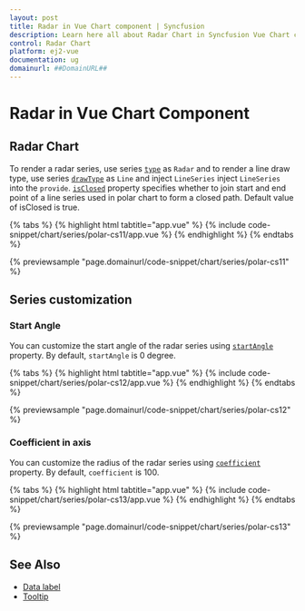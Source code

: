 ```yaml
---
layout: post
title: Radar in Vue Chart component | Syncfusion
description: Learn here all about Radar Chart in Syncfusion Vue Chart component of Syncfusion Essential JS 2 and more.
control: Radar Chart
platform: ej2-vue
documentation: ug
domainurl: ##DomainURL##
---
```


# Radar in Vue Chart Component

## Radar Chart

To render a radar series, use series [`type`](https://ej2.syncfusion.com/vue/documentation/api/chart/seriesModel/#drawtype) as `Radar` and to render a line draw type, use series [`drawType`](https://ej2.syncfusion.com/vue/documentation/api/chart/seriesModel/#drawtype) as `Line` and inject
`LineSeries` inject `LineSeries`  into the `provide`. [`isClosed`](https://ej2.syncfusion.com/vue/documentation/api/chart/seriesModel/#isclosed) property specifies whether to join start and end point of a line series used in polar chart to form a closed path. Default value of isClosed is true.

{% tabs %}
{% highlight html tabtitle="app.vue" %}
{% include code-snippet/chart/series/polar-cs11/app.vue %}
{% endhighlight %}
{% endtabs %}
        
{% previewsample "page.domainurl/code-snippet/chart/series/polar-cs11" %}

## Series customization

### Start Angle

You can customize the start angle of the radar series using [`startAngle`](https://ej2.syncfusion.com/vue/documentation/api/chart/axis/#startangle-number) property. By default, `startAngle` is 0 degree.

{% tabs %}
{% highlight html tabtitle="app.vue" %}
{% include code-snippet/chart/series/polar-cs12/app.vue %}
{% endhighlight %}
{% endtabs %}
        
{% previewsample "page.domainurl/code-snippet/chart/series/polar-cs12" %}

### Coefficient in axis

You can customize the radius of the radar series using [`coefficient`](https://ej2.syncfusion.com/vue/documentation/api/chart/axisModel/#coefficient) property. By default, `coefficient` is 100.

{% tabs %}
{% highlight html tabtitle="app.vue" %}
{% include code-snippet/chart/series/polar-cs13/app.vue %}
{% endhighlight %}
{% endtabs %}
        
{% previewsample "page.domainurl/code-snippet/chart/series/polar-cs13" %}

## See Also

* [Data label](./data-labels/)
* [Tooltip](./tool-tip/)
